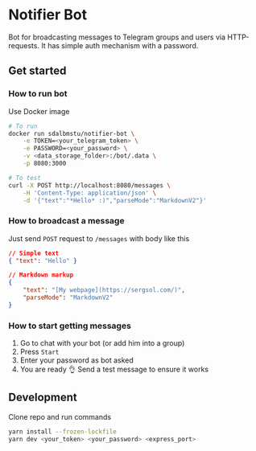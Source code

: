 # Notifier Bot

Bot for broadcasting messages to Telegram groups and users via HTTP-requests. It has simple auth mechanism with a password.

## Get started

### How to run bot

Use Docker image

```bash
# To run
docker run sdalbmstu/notifier-bot \
    -e TOKEN=<your_telegram_token> \
    -e PASSWORD=<your_password> \
    -v <data_storage_folder>:/bot/.data \
    -p 8080:3000

# To test
curl -X POST http://localhost:8080/messages \
    -H 'Content-Type: application/json' \
    -d '{"text":"*Hello* :)","parseMode":"MarkdownV2"}'
```

### How to broadcast a message

Just send `POST` request to `/messages` with body like this

```json
// Simple text
{ "text": "Hello" }

// Markdown markup
{
    "text": "[My webpage](https://sergsol.com/)",
    "parseMode": "MarkdownV2" 
}
```

### How to start getting messages

1. Go to chat with your bot (or add him into a group)
2. Press `Start`
3. Enter your password as bot asked
4. You are ready 👌 Send a test message to ensure it works

## Development

Clone repo and run commands

```bash
yarn install --frozen-lockfile
yarn dev <your_token> <your_password> <express_port>
```
